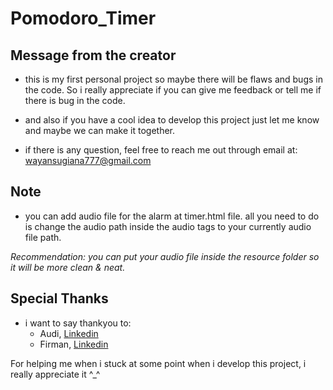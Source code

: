 # Pomodoro_Timer
Message from the creator
--

- this is my first personal project so maybe there will be 
 flaws and bugs in the code. So i really appreciate if 
 you can give me feedback or tell me if there is bug 
 in the code. 

- and also if you have a cool idea to develop this project
 just let me know and maybe we can make it together.

- if there is any question, feel free to reach me out through
 email at: wayansugiana777@gmail.com


Note
--

- you can add audio file for the alarm at timer.html file.
 all you need to do is change the audio path inside the audio
 tags to your currently audio file path.  
   
 <i>Recommendation: you can put your audio file inside the
      resource folder so it will be more clean & neat.</i>

Special Thanks
--

- i want to say thankyou to:  
     - Audi, [Linkedin](https://www.linkedin.com/in/audipasuatmadi/) 
     - Firman, [Linkedin](https://www.linkedin.com/in/firman-ali/)    
     
For helping me when i stuck at some point when i develop this project, i really appreciate it ^_^
